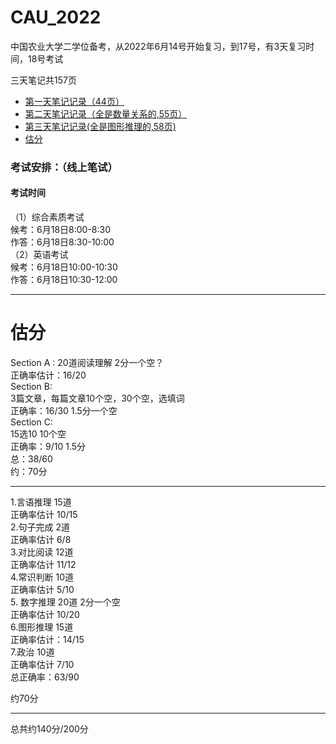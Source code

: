 # CAU_2022
中国农业大学二学位备考，从2022年6月14号开始复习，到17号，有3天复习时间，18号考试<br>

三天笔记共157页

* [第一天笔记记录（44页）](https://github.com/MINNINS/CAU_2022/blob/main/Day_01/Day_1%E4%B8%AD%E5%86%9C.md) 
* [第二天笔记记录（全是数量关系的,55页）](https://github.com/MINNINS/CAU_2022/blob/main/Day_2/Day_2%E4%B8%AD%E5%86%9C.md)
* [第三天笔记记录(全是图形推理的,58页)](https://github.com/MINNINS/CAU_2022/blob/main/Day_03/Day_03%E4%B8%AD%E5%86%9C.md)
* [估分](#gufen)





### 考试安排：（线上笔试）
#### 考试时间<br>
（1）综合素质考试<br>
候考：6月18日8:00-8:30<br>
作答：6月18日8:30-10:00<br>
（2）英语考试<br>
候考：6月18日10:00-10:30<br>
作答：6月18日10:30-12:00<br>


-----

# <span id="gufen">估分<spand>

 Section A : 20道阅读理解  2分一个空？ <br>
正确率估计：16/20<br>
Section B: <br>
3篇文章，每篇文章10个空，30个空，选填词<br>
正确率：16/30  1.5分一个空<br>
Section C: <br>
15选10  10个空<br>
正确率：9/10   1.5分<br>
总：38/60<br>
约：70分<br>

--------------------------------------------------

1.言语推理  15道<br>
正确率估计 10/15<br>
2.句子完成  2道<br>
正确率估计  6/8<br>
3.对比阅读  12道<br>
正确率估计 11/12<br>
4.常识判断  10道<br>
正确率估计 5/10<br>
5. 数字推理  20道  2分一个空<br>
正确率估计 10/20<br>
6.图形推理  15道<br>
正确率估计：14/15<br>
7.政治  10道<br>
正确率估计 7/10<br>
总正确率：63/90<br>

约70分<br>

----------------------------------------------------
  
总共约140分/200分<br>
